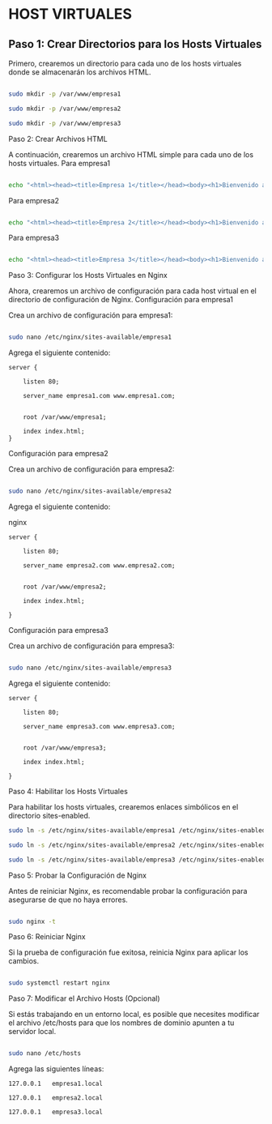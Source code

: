 # HOST VIRTUALES

## Paso 1: Crear Directorios para los Hosts Virtuales

Primero, crearemos un directorio para cada uno de los hosts virtuales donde se almacenarán los archivos HTML.

```bash

sudo mkdir -p /var/www/empresa1

sudo mkdir -p /var/www/empresa2

sudo mkdir -p /var/www/empresa3
```
Paso 2: Crear Archivos HTML

A continuación, crearemos un archivo HTML simple para cada uno de los hosts virtuales.
Para empresa1

```bash

echo "<html><head><title>Empresa 1</title></head><body><h1>Bienvenido a Empresa 1</h1></body></html>" | sudo tee /var/www/empresa1/index.html
```
Para empresa2

```bash

echo "<html><head><title>Empresa 2</title></head><body><h1>Bienvenido a Empresa 2</h1></body></html>" | sudo tee /var/www/empresa2/index.html
```
Para empresa3

```bash

echo "<html><head><title>Empresa 3</title></head><body><h1>Bienvenido a Empresa 3</h1></body></html>" | sudo tee /var/www/empresa3/index.html
```
Paso 3: Configurar los Hosts Virtuales en Nginx

Ahora, crearemos un archivo de configuración para cada host virtual en el directorio de configuración de Nginx.
Configuración para empresa1

Crea un archivo de configuración para empresa1:

```bash

sudo nano /etc/nginx/sites-available/empresa1
```
Agrega el siguiente contenido:


```
server {

    listen 80;

    server_name empresa1.com www.empresa1.com;


    root /var/www/empresa1;

    index index.html;
}
```
Configuración para empresa2

Crea un archivo de configuración para empresa2:

```bash

sudo nano /etc/nginx/sites-available/empresa2
```
Agrega el siguiente contenido:

nginx
```
server {

    listen 80;

    server_name empresa2.com www.empresa2.com;


    root /var/www/empresa2;

    index index.html;

}
```
Configuración para empresa3

Crea un archivo de configuración para empresa3:

```bash

sudo nano /etc/nginx/sites-available/empresa3
```
Agrega el siguiente contenido:


```
server {

    listen 80;

    server_name empresa3.com www.empresa3.com;


    root /var/www/empresa3;

    index index.html;

}
```
Paso 4: Habilitar los Hosts Virtuales

Para habilitar los hosts virtuales, crearemos enlaces simbólicos en el directorio sites-enabled.


```bash
sudo ln -s /etc/nginx/sites-available/empresa1 /etc/nginx/sites-enabled/

sudo ln -s /etc/nginx/sites-available/empresa2 /etc/nginx/sites-enabled/

sudo ln -s /etc/nginx/sites-available/empresa3 /etc/nginx/sites-enabled/
```
Paso 5: Probar la Configuración de Nginx

Antes de reiniciar Nginx, es recomendable probar la configuración para asegurarse de que no haya errores.

```bash

sudo nginx -t
```
Paso 6: Reiniciar Nginx

Si la prueba de configuración fue exitosa, reinicia Nginx para aplicar los cambios.

```bash

sudo systemctl restart nginx
```
Paso 7: Modificar el Archivo Hosts (Opcional)

Si estás trabajando en un entorno local, es posible que necesites modificar el archivo /etc/hosts para que los nombres de dominio apunten a tu servidor local.

```bash

sudo nano /etc/hosts
```
Agrega las siguientes líneas:
```
127.0.0.1   empresa1.local

127.0.0.1   empresa2.local

127.0.0.1   empresa3.local
```